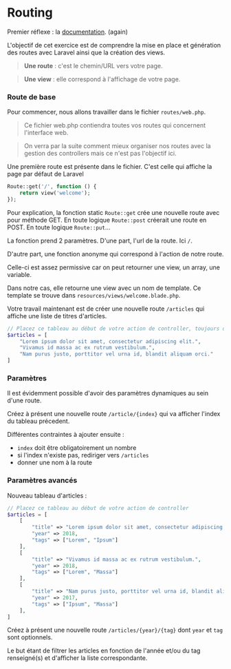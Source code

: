 # Routing

Premier réflexe : la [documentation](https://laravel.com/docs/master/routing). (again)

L'objectif de cet exercice est de comprendre la mise en place et génération des routes avec Laravel
ainsi que la création des views.

> **Une route** : c'est le chemin/URL vers votre page.

> **Une view** : elle correspond à l'affichage de votre page.


### Route de base

Pour commencer, nous allons travailler dans le fichier `routes/web.php`.

> Ce fichier web.php contiendra toutes vos routes qui concernent l'interface web.
 
> On verra par la suite comment mieux organiser nos routes avec la gestion des controllers mais ce n'est pas l'objectif ici.

Une première route est présente dans le fichier. C'est celle qui affiche la page par défaut de Laravel

```php
Route::get('/', function () {
    return view('welcome');
});
```

Pour explication, la fonction static `Route::get` crée une nouvelle route avec pour méthode GET.
En toute logique `Route::post` créerait une route en POST. En toute logique `Route::put`...

La fonction prend 2 paramètres. D'une part, l'url de la route. Ici `/`.

D'autre part, une fonction anonyme qui correspond à l'action de notre route.

Celle-ci est assez permissive car on peut retourner une view, un array, une variable.

Dans notre cas, elle retourne une view avec un nom de template. Ce template se trouve dans `resources/views/welcome.blade.php`.


Votre travail maintenant est de créer une nouvelle route `/articles` qui affiche une liste de titres d'articles.

```php
// Placez ce tableau au début de votre action de controller, toujours dans web.php
$articles = [
    "Lorem ipsum dolor sit amet, consectetur adipiscing elit.",
    "Vivamus id massa ac ex rutrum vestibulum.",
    "Nam purus justo, porttitor vel urna id, blandit aliquam orci."
]
```


### Paramètres

Il est évidemment possible d'avoir des paramètres dynamiques au sein d'une route.

Créez à présent une nouvelle route `/article/{index}` qui va afficher l'index du tableau précedent.

Différentes contraintes à ajouter ensuite :
- `index` doit être obligatoirement un nombre
- si l'index n'existe pas, rediriger vers `/articles`
- donner une nom à la route
    
    
### Paramètres avancés

Nouveau tableau d'articles :

```php
// Placez ce tableau au début de votre action de controller
$articles = [
    [
        "title" => "Lorem ipsum dolor sit amet, consectetur adipiscing elit.",
        "year" => 2018,
        "tags" => ["Lorem", "Ipsum"]
    ],
    [
        "title" => "Vivamus id massa ac ex rutrum vestibulum.",
        "year" => 2018,
        "tags" => ["Lorem", "Massa"]
    ],
    [
        "title" => "Nam purus justo, porttitor vel urna id, blandit aliquam orci.",
        "year" => 2017,
        "tags" => ["Ipsum", "Massa"]
    ],
]
```

Créez à présent une nouvelle route `/articles/{year}/{tag}` dont `year` et `tag` sont optionnels.

Le but étant de filtrer les articles en fonction de l'année et/ou du tag renseigné(s) et d'afficher la liste correspondante.


